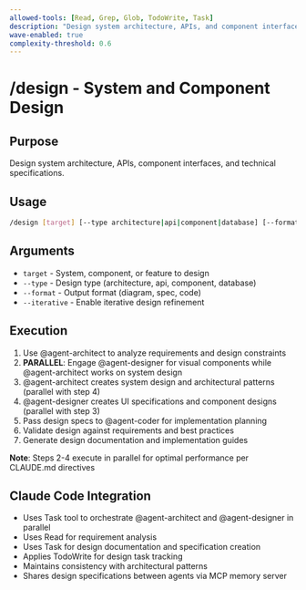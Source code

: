 ```yaml
---
allowed-tools: [Read, Grep, Glob, TodoWrite, Task]
description: "Design system architecture, APIs, and component interfaces"
wave-enabled: true
complexity-threshold: 0.6
---
```


# /design - System and Component Design

## Purpose

Design system architecture, APIs, component interfaces, and technical specifications.

## Usage

```bash
/design [target] [--type architecture|api|component|database] [--format diagram|spec|code]
```

## Arguments

- `target` - System, component, or feature to design
- `--type` - Design type (architecture, api, component, database)
- `--format` - Output format (diagram, spec, code)
- `--iterative` - Enable iterative design refinement

## Execution

1. Use @agent-architect to analyze requirements and design constraints
2. **PARALLEL**: Engage @agent-designer for visual components while @agent-architect works on system design
3. @agent-architect creates system design and architectural patterns (parallel with step 4)
4. @agent-designer creates UI specifications and component designs (parallel with step 3)
5. Pass design specs to @agent-coder for implementation planning
6. Validate design against requirements and best practices
7. Generate design documentation and implementation guides

**Note**: Steps 2-4 execute in parallel for optimal performance per CLAUDE.md directives

## Claude Code Integration

- Uses Task tool to orchestrate @agent-architect and @agent-designer in parallel
- Uses Read for requirement analysis
- Uses Task for design documentation and specification creation
- Applies TodoWrite for design task tracking
- Maintains consistency with architectural patterns
- Shares design specifications between agents via MCP memory server
